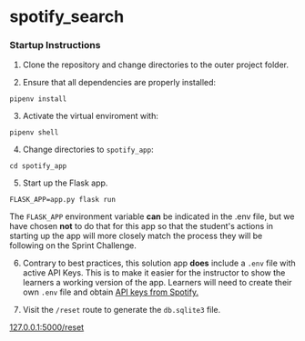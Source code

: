 # spotify_search

### Startup Instructions

1) Clone the repository and change directories to the outer project folder.

2) Ensure that all dependencies are properly installed:

 `pipenv install`

3) Activate the virtual enviroment with:

`pipenv shell`

4) Change directories to `spotify_app`:

 `cd spotify_app`

5) Start up the Flask app.

`FLASK_APP=app.py flask run`

The `FLASK_APP` environment variable **can** be indicated in the .env file, but we have chosen **not** to do that for this app so that the student's actions in starting up the app will more closely match the process they will be following on the Sprint Challenge.

6) Contrary to best practices, this solution app **does** include a `.env` file with active API Keys. This is to make it easier for the instructor to show the learners a working version of the app. Learners will need to create their own `.env` file and obtain [API keys from Spotify.](https://developer.spotify.com/dashboard/login)  

7) Visit the `/reset` route to generate the `db.sqlite3` file.

[127.0.0.1:5000/reset](http://127.0.0.1:5000/reset)
